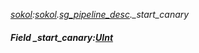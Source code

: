 _[sokol](../../modules/sokol/sokol-module.md):[sokol](../../modules/sokol/sokol-module.md).[sg\_pipeline\_desc](../../modules/sokol/sokol-sg_pipeline_desc.md).\_start\_canary_
##### Field \_start\_canary:[UInt](../../modules/wonkey/wonkey-types-uint.md)
